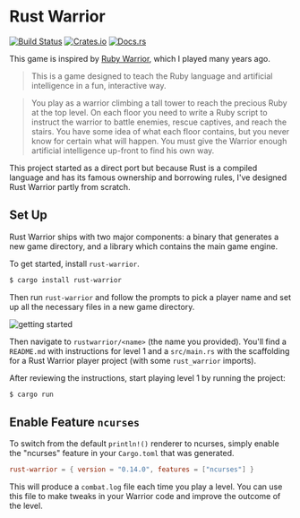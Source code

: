 # Rust Warrior

[![Build Status][actions-badge]][actions]
[![Crates.io][crates-badge]][crates]
[![Docs.rs][docs-badge]][docs]

[actions-badge]: https://github.com/miller-time/rust-warrior/actions/workflows/rust.yml/badge.svg
[actions]: https://github.com/miller-time/rust-warrior/actions
[crates-badge]: https://img.shields.io/crates/v/rust-warrior
[crates]: https://crates.io/crates/rust-warrior
[docs-badge]: https://docs.rs/rust-warrior/badge.svg
[docs]: https://docs.rs/rust-warrior/

This game is inspired by [Ruby Warrior][ruby-warrior], which I played many
years ago.

> This is a game designed to teach the Ruby language and artificial
> intelligence in a fun, interactive way.

> You play as a warrior climbing a tall tower to reach the precious Ruby at the
> top level. On each floor you need to write a Ruby script to instruct the
> warrior to battle enemies, rescue captives, and reach the stairs. You have
> some idea of what each floor contains, but you never know for certain what
> will happen. You must give the Warrior enough artificial intelligence up-front
> to find his own way.

This project started as a direct port but because Rust is a compiled language
and has its famous ownership and borrowing rules, I've designed Rust Warrior
partly from scratch.

[ruby-warrior]: https://github.com/ryanb/ruby-warrior

## Set Up

Rust Warrior ships with two major components: a binary that generates a
new game directory, and a library which contains the main game engine.

To get started, install `rust-warrior`.

```sh
$ cargo install rust-warrior
```

Then run `rust-warrior` and follow the prompts to pick a player name and
set up all the necessary files in a new game directory.

![getting started](getting-started.gif)

Then navigate to `rustwarrior/<name>` (the name you provided). You'll find
a `README.md` with instructions for level 1 and a `src/main.rs` with the
scaffolding for a Rust Warrior player project (with some `rust_warrior`
imports).

After reviewing the instructions, start playing level 1 by running the project:

```sh
$ cargo run
```

## Enable Feature `ncurses`

To switch from the default `println!()` renderer to ncurses, simply enable the
"ncurses" feature in your `Cargo.toml` that was generated.

```toml
rust-warrior = { version = "0.14.0", features = ["ncurses"] }
```

This will produce a `combat.log` file each time you play a level. You can use
this file to make tweaks in your Warrior code and improve the outcome of the
level.
